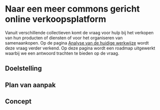 # Naar een meer commons gericht online verkoopsplatform
Vanuit verschillende collectieven komt de vraag voor hulp bij het verkopen van hun producten of diensten of voor het organiseren van samenaankopen. Op de pagina [Analyse van de huidige werkwijze](pages/analyse.md) wordt deze vraag verder verkend. Op deze pagina wordt een roadmap uitgewerkt waarbij we een antwoord trachten te bieden op de vraag. 

## Doelstelling

## Plan van aanpak

## Concept